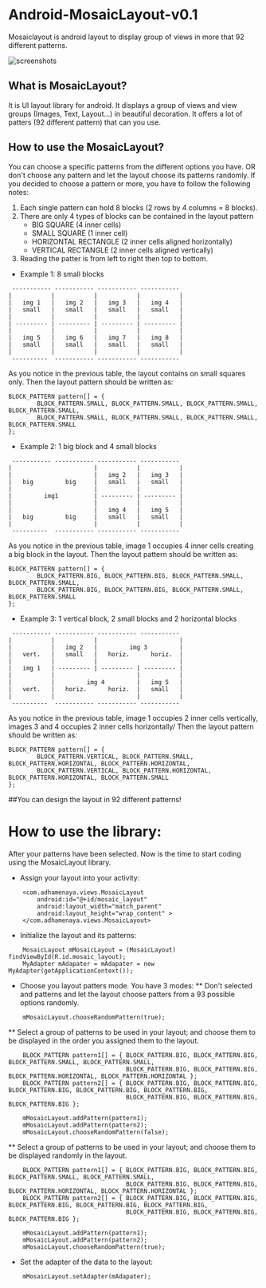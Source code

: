 # Android-MosaicLayout-v0.1
Mosaiclayout is android layout to display group of views in more that 92 different patterns.

![screenshots](https://cloud.githubusercontent.com/assets/1500868/11513643/fb4e754e-987c-11e5-8f18-025d934c69b4.png)


## What is MosaicLayout?
It is UI layout library for android. It displays a group of views and view groups (Images, Text, Layout...) in beautiful decoration. 
It offers a lot of patters (92 different pattern) that can you use. 

## How to use the MosaicLayout?
You can choose a specific patterns from the different options you have. OR don't choose any pattern and let the layout choose its patterns randomly.
If you decided to choose a pattern or more, you have to follow the following notes:

1. Each single pattern can hold 8 blocks (2 rows by 4 columns = 8 blocks).
2. There are only 4 types of blocks can be contained in the layout pattern
	* BIG SQUARE (4 inner cells)
	* SMALL SQUARE (1 inner cell)
	* HORIZONTAL RECTANGLE (2 inner cells aligned horizontally)
	* VERTICAL RECTANGLE (2 inner cells aligned vertically)
3. Reading the patter is from left to right then top to bottom.

* Example 1: 8 small blocks

```
 ----------- ----------- ----------- -----------
|			|			|			|			|
|	img 1	|	img 2	|	img 3	|	img 4	|
|	small	|	small	|	small	|	small	|
|			|			|			|			|
| --------- | --------- | --------- | --------- |
|			|			|			|			|
|	img 5	|	img 6	|	img 7	|	img 8	|
|	small	|	small	|	small	|	small	|
|			|			|			|			|
 ----------  ----------- ----------- -----------
 ```
 
 As you notice in the previous table, the layout contains on small squares only.
 Then the layout pattern should be written as: 
 
```
BLOCK_PATTERN pattern[] = { 
		BLOCK_PATTERN.SMALL, BLOCK_PATTERN.SMALL, BLOCK_PATTERN.SMALL, BLOCK_PATTERN.SMALL,
		BLOCK_PATTERN.SMALL, BLOCK_PATTERN.SMALL, BLOCK_PATTERN.SMALL, BLOCK_PATTERN.SMALL 
};
```

* Example 2: 1 big block and 4 small blocks

```
 ----------- ----------- ----------- -----------
|						|			|			|
|				    	|	img 2	|	img 3	|
|	big 		big		|	small	|	small	|
|						|			|			|
| 		  img1			| --------- | --------- |
|						|			|			|
|	 		    	    |	img 4	|	img 5	|
|	big			big		|	small	|	small	|
|						|			|			|
 ----------  ----------- ----------- -----------
 ```
 
 As you notice in the previous table, image 1 occupies 4 inner cells creating a big block in the layout.
 Then the layout pattern should be written as: 
 
```
BLOCK_PATTERN pattern[] = { 
		BLOCK_PATTERN.BIG, BLOCK_PATTERN.BIG, BLOCK_PATTERN.SMALL, BLOCK_PATTERN.SMALL,
		BLOCK_PATTERN.BIG, BLOCK_PATTERN.BIG, BLOCK_PATTERN.SMALL, BLOCK_PATTERN.SMALL 
};
```

* Example 3: 1 vertical block, 2 small blocks and 2 horizontal blocks

```
 ----------- ----------- ----------- -----------
|			|			|						|
|			|	img 2	|		  img 3			|
|	vert.	|	small	|	horiz.		horiz.	|
|			|			|						|
|	img 1	| --------- | --------- | --------- |
|			|						|			|
|	 		|		  img 4			|	img 5	|
|	vert.	|	horiz.		horiz.	|	small	|
|			|						|			|
 ----------  ----------- ----------- -----------
 ```
 
 As you notice in the previous table, image 1 occupies 2 inner cells vertically, images 3 and 4 occupies 2 inner cells horizontally/
 Then the layout pattern should be written as: 
 
```
BLOCK_PATTERN pattern[] = { 
		BLOCK_PATTERN.VERTICAL, BLOCK_PATTERN.SMALL, BLOCK_PATTERN.HORIZONTAL, BLOCK_PATTERN.HORIZONTAL,
		BLOCK_PATTERN.VERTICAL, BLOCK_PATTERN.HORIZONTAL, BLOCK_PATTERN.HORIZONTAL, BLOCK_PATTERN.SMALL 
};
```

##You can design the layout in 92 different patterns!

# How to use the library:
After your patterns have been selected. Now is the time to start coding using the MosaicLayout library.

* Assign your layout into your activity:
```
    <com.adhamenaya.views.MosaicLayout
        android:id="@+id/mosaic_layout"
        android:layout_width="match_parent"
        android:layout_height="wrap_content" >
    </com.adhamenaya.views.MosaicLayout>
```
* Initialize the layout and its patterns:
```
	MosaicLayout mMosaicLayout = (MosaicLayout) findViewById(R.id.mosaic_layout);
	MyAdapter mAdapater = mAdapater = new MyAdapter(getApplicationContext());
```
* Choose you layout patters mode. You have 3 modes:
  ** Don't selected and patterns and let the layout choose patters from a 93 possible options randomly.
```
	mMosaicLayout.chooseRandomPattern(true);
```
  ** Select a group of patterns to be used in your layout; and choose them to be displayed in the order you assigned them to the layout.
```
	BLOCK_PATTERN pattern1[] = { BLOCK_PATTERN.BIG, BLOCK_PATTERN.BIG, BLOCK_PATTERN.SMALL, BLOCK_PATTERN.SMALL,
								 BLOCK_PATTERN.BIG, BLOCK_PATTERN.BIG, BLOCK_PATTERN.HORIZONTAL, BLOCK_PATTERN.HORIZONTAL };
	BLOCK_PATTERN pattern2[] = { BLOCK_PATTERN.BIG, BLOCK_PATTERN.BIG, BLOCK_PATTERN.BIG, BLOCK_PATTERN.BIG, BLOCK_PATTERN.BIG,
								 BLOCK_PATTERN.BIG, BLOCK_PATTERN.BIG, BLOCK_PATTERN.BIG };
			
	mMosaicLayout.addPattern(pattern1);
	mMosaicLayout.addPattern(pattern2);
	mMosaicLayout.chooseRandomPattern(false);
```
  ** Select a group of patterns to be used in your layout; and choose them to be displayed randomly in the layout.
```
	BLOCK_PATTERN pattern1[] = { BLOCK_PATTERN.BIG, BLOCK_PATTERN.BIG, BLOCK_PATTERN.SMALL, BLOCK_PATTERN.SMALL,
								 BLOCK_PATTERN.BIG, BLOCK_PATTERN.BIG, BLOCK_PATTERN.HORIZONTAL, BLOCK_PATTERN.HORIZONTAL };
	BLOCK_PATTERN pattern2[] = { BLOCK_PATTERN.BIG, BLOCK_PATTERN.BIG, BLOCK_PATTERN.BIG, BLOCK_PATTERN.BIG, BLOCK_PATTERN.BIG,
								 BLOCK_PATTERN.BIG, BLOCK_PATTERN.BIG, BLOCK_PATTERN.BIG };
			
	mMosaicLayout.addPattern(pattern1);
	mMosaicLayout.addPattern(pattern2);
	mMosaicLayout.chooseRandomPattern(true);
```
* Set the adapter of the data to the layout:
```
	mMosaicLayout.setAdapter(mAdapater);
```

